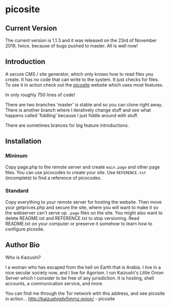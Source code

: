 # picosite
## Current Version
The current version is 1.1.3 and it was released on the 23rd of November 2019, twice, because of bugs pushed to master. All is well now!

## Introduction
A secure CMS / site generator, which only knows how to read files you create. It has no code that can write to the system. It just checks for files. To see it in action check out the [picosite](https://picosite.kloshost.online) website which uses most features.

In only roughly 750 lines of code!

There are two branches 'master' is stable and so you can clone right away. There is another branch where I iteratively change stuff and see what happens called 'fiddling' because I just fiddle around with stuff.

There are sometimes brances for big feature introductions.

## Installation

### Mininum

Copy page.php to the remote server and create `main.page` and other page files. You can use picocodes to create your site. Use `REFERENCE.txt` (incomplete) to find a reference of picocodes.

### Standard

Copy everything to your remote server for hosting the website. Then move your getprices.php and secure the site, where you will want to make it so the webserver can't serve up `.page` files on the site. You might also want to delete README.txt and REFERENCE.txt to stop versioning. Read README.txt on your computer or preserve it somehow to learn how to configure picosite.

## Author Bio

Who is Kaizushi?

I a woman who has escaped from the hell on Earth that is Arabia. I live in a nice secular society now, and I live for Agorism. I run Kaizushi's Little Onion Server which I consider to be free of any jurisdiction. It is hosting, shell accounts, a communication service, and more.

You can find me through the Tor network with this address, and see picosite in action...
http://kaizushigdv5mrnz.onion/ - picosite

